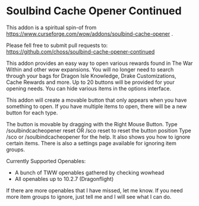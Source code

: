 # Soulbind Cache Opener Continued

This addon is a spiritual spin-of from https://www.curseforge.com/wow/addons/soulbind-cache-opener .

Please fell free to submit pull requests to: https://github.com/choss/soulbind-cache-opener-continued

This addon provides an easy way to open various rewards found in The War Within and other wow expansions. You will no longer need to search through your bags for Dragon Isle Knowledge, Drake Customizations, Cache Rewards and more. Up to 20 buttons will be provided for your opening needs. You can hide various items in the options interface.

This addon will create a movable button that only appears when you have something to open. If you have multiple items to open, there will be a new button for each type.

The button is movable by dragging with the Right Mouse Button. Type /soulbindcacheopener reset OR /sco reset to reset the button position Type /sco or /soulbindcacheopener for the help. It also shows you how to ignore certain items. 
There is also a settings page available for ignoring item groups.

Currently Supported Openables:

- A bunch of TWW openables gathered by checking wowhead
- All openables up to 10.2.7 (Dragonflight)

If there are more openables that I have missed, let me know. If you need more item groups to ignore, just tell me and I will see what I can do.
